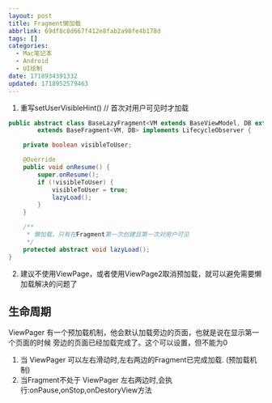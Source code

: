 ```yaml
---
layout: post
title: Fragment懒加载
abbrlink: 69df8c8d667f412e8fab2a98fe4b178d
tags: []
categories:
  - Mac笔记本
  - Android
  - UI绘制
date: 1718934391332
updated: 1718952579463
---
```


1. 重写setUserVisibleHint() // 首次对用户可见时才加载

```java
public abstract class BaseLazyFragment<VM extends BaseViewModel, DB extends ViewDataBinding>
        extends BaseFragment<VM, DB> implements LifecycleObserver {

    private boolean visibleToUser;

    @Override
    public void onResume() {
        super.onResume();
        if (!visibleToUser) {
            visibleToUser = true;
            lazyLoad();
        }
    }

    /**
     * 懒加载，只有在Fragment第一次创建且第一次对用户可见
     */
    protected abstract void lazyLoad();
}
```

2. 建议不使用ViewPage，或者使用ViewPage2取消预加载，就可以避免需要懒加载解决的问题了

## 生命周期

ViewPager 有一个预加载机制，他会默认加载旁边的页面，也就是说在显示第一个页面的时候 旁边的页面已经加载完成了。这个可以设置，但不能为0

1. 当 ViewPager 可以左右滑动时,左右两边的Fragment已完成加载. (预加载机制)
2. 当Fragment不处于 ViewPager 左右两边时,会执行:onPause,onStop,onDestoryView方法
